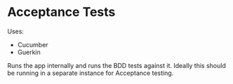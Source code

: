 # Acceptance Tests

Uses:
- Cucumber
- Guerkin

Runs the app internally and runs the BDD tests against it. 
Ideally this should be running in a separate instance for Acceptance testing.
